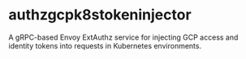 # authzgcpk8stokeninjector

A gRPC-based Envoy ExtAuthz service for injecting GCP access and identity tokens into requests in Kubernetes environments.
